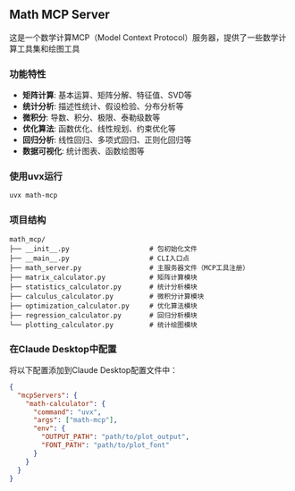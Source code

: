 ## Math MCP Server

这是一个数学计算MCP（Model Context Protocol）服务器，提供了一些数学计算工具集和绘图工具

### 功能特性

- **矩阵计算**: 基本运算、矩阵分解、特征值、SVD等
- **统计分析**: 描述性统计、假设检验、分布分析等
- **微积分**: 导数、积分、极限、泰勒级数等
- **优化算法**: 函数优化、线性规划、约束优化等
- **回归分析**: 线性回归、多项式回归、正则化回归等
- **数据可视化**: 统计图表、函数绘图等

### 使用uvx运行

```bash
uvx math-mcp
```

### 项目结构

```
math_mcp/
├── __init__.py                    # 包初始化文件
├── __main__.py                    # CLI入口点
├── math_server.py                 # 主服务器文件（MCP工具注册）
├── matrix_calculator.py           # 矩阵计算模块
├── statistics_calculator.py       # 统计分析模块
├── calculus_calculator.py         # 微积分计算模块
├── optimization_calculator.py     # 优化算法模块
├── regression_calculator.py       # 回归分析模块
└── plotting_calculator.py         # 统计绘图模块
```

### 在Claude Desktop中配置

将以下配置添加到Claude Desktop配置文件中：

```json
{
  "mcpServers": {
    "math-calculator": {
      "command": "uvx",
      "args": ["math-mcp"],
      "env": {
        "OUTPUT_PATH": "path/to/plot_output",
        "FONT_PATH": "path/to/plot_font"
      }
    }
  }
}
```